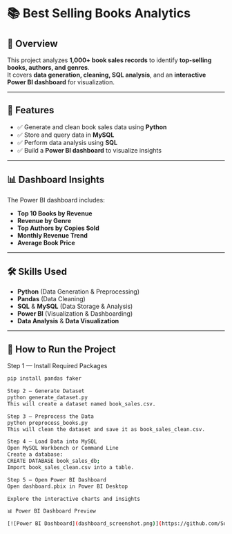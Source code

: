 # 📚 Best Selling Books Analytics

## 📌 Overview
This project analyzes **1,000+ book sales records** to identify **top-selling books, authors, and genres**.  
It covers **data generation, cleaning, SQL analysis**, and an **interactive Power BI dashboard** for visualization.

---

## 🚀 Features
- ✅ Generate and clean book sales data using **Python**
- ✅ Store and query data in **MySQL**
- ✅ Perform data analysis using **SQL**
- ✅ Build a **Power BI dashboard** to visualize insights

---

## 📊 Dashboard Insights
The Power BI dashboard includes:
- **Top 10 Books by Revenue**
- **Revenue by Genre**
- **Top Authors by Copies Sold**
- **Monthly Revenue Trend**
- **Average Book Price**

---

## 🛠️ Skills Used
- **Python** (Data Generation & Preprocessing)
- **Pandas** (Data Cleaning)
- **SQL** & **MySQL** (Data Storage & Analysis)
- **Power BI** (Visualization & Dashboarding)
- **Data Analysis** & **Data Visualization**

---

## 📝 How to Run the Project

Step 1 — Install Required Packages
```bash
pip install pandas faker

Step 2 — Generate Dataset
python generate_dataset.py
This will create a dataset named book_sales.csv.

Step 3 — Preprocess the Data
python preprocess_books.py
This will clean the dataset and save it as book_sales_clean.csv.

Step 4 — Load Data into MySQL
Open MySQL Workbench or Command Line
Create a database:
CREATE DATABASE book_sales_db;
Import book_sales_clean.csv into a table.

Step 5 — Open Power BI Dashboard
Open dashboard.pbix in Power BI Desktop

Explore the interactive charts and insights

📊 Power BI Dashboard Preview

[![Power BI Dashboard](dashboard_screenshot.png)](https://github.com/Suhani6167/Best_Selling_Books_Analytics/blob/main/dashboard_screenshot.png)
